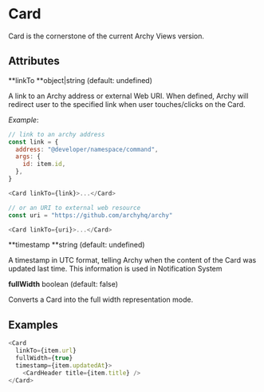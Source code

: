 # Card

Card is the cornerstone of the current Archy Views version.

## Attributes

**linkTo **object\|string \(default: undefined\)

A link to an Archy address or external Web URI. When defined, Archy will redirect user to the specified link when user touches/clicks on the Card.

_Example_: 

```js
// link to an archy address
const link = {
  address: "@developer/namespace/command",
  args: {
    id: item.id,
  },
}

<Card linkTo={link}>...</Card>

// or an URI to external web resource
const uri = "https://github.com/archyhq/archy"

<Card linkTo={uri}>...</Card>
```

**timestamp **string \(default: undefined\)

A timestamp in UTC format, telling Archy when the content of the Card was updated last time. This information is used in Notification System

**fullWidth** boolean \(default: false\)

Converts a Card into the full width representation mode.

## Examples

```js
<Card
  linkTo={item.url}
  fullWidth={true}
  timestamp={item.updatedAt}>
    <CardHeader title={item.title} />
</Card>
```



